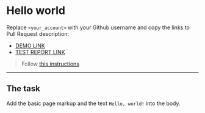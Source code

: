 # Hello world
Replace `<your_account>` with your Github username and copy the links to Pull Request description:
- [DEMO LINK](https://barannikovArtem.github.io/layout_hello-world/)
- [TEST REPORT LINK](https://barannikovArtem.github.io/layout_hello-world/report/html_report/)

> Follow [this instructions](https://mate-academy.github.io/layout_task-guideline/#how-to-solve-the-layout-tasks-on-github)
___

## The task 
Add the basic page markup and the text `Hello, world!` into the body.
